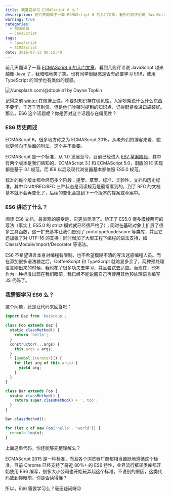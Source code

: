 ```yaml
---
title: 我需要学习 ECMAScript 6 么？
description: 前几天翻译了一篇 ECMAScript 6 的入门文章，看到几则评论说 JavaScript 越来越像 Java 了，我暗暗地笑了笑。也有同学很疑惑是否有必要学习 ES6，使用 TypeScript 的同学也有类似的疑惑。
warning: true
categories:
  - 前端杂烩
  - JavaScript
tags:
  - JavaScript
  - ECMAScript
date: 2016-07-13 00:15:49
---
```



前几天翻译了一篇 [ECMAScript 6 的入门文章](http://www.barretlee.com/blog/2016/07/09/a-kickstarter-guide-to-writing-es6/)，看到几则评论说 JavaScript 越来越像 Java 了，我暗暗地笑了笑。也有同学很疑惑是否有必要学习 ES6，使用 TypeScript 的同学也有类似的疑惑。

<!--more-->

![//unsplash.com/@dtopkin1 by Dayne Topkin](//ww1.sinaimg.cn/large/6c0378f8gw1f5rkudyzzoj20p00dwt9x.jpg)

记得之前 [winter](http://weibo.com/u/1196343093) 在微博上说，不要对知识存在偏见性，人家吵架说什么什么东西不要学，千万千万别信，但是他们吵架时提到的知识点，记得赶紧收进口袋装好。那么，ES6 这个话题呢？你是否对这个话题存在偏见性？

### ES6 历史简述

ECMAScript 6，很多地方称之为 ECMAScript 2015，从老外们的博客来看，貌似更倾向于后面的叫法，这个并不重要。

ECMAScript 是一个标准，从 1.0 发展至今，目前已经进入 [ES7 草案阶段](//tc39.github.io/ecma262/)，其中有两个版本是我们熟知的，ECMAScript 3.1 和 ECMAScript 5.0，旧版的 IE 实现都是基于 3.1 规范，而 IE9 以后及现代浏览器基本都依照 ES5.0 规范。

标准的每个版本都会经历多个阶段：提案、草案、标准、实验性、文档和历史标准。其中 Draft/REC/RFC 三种状态是阅读规范是最常看到的，到了 RFC 的文档基本就不会再变化了，后续的变化会提到下一个版本的提案或草案中。

### ES6 讲述了什么？

阅读 ES6 文档，最直观的感受是，它更加灵活了。矫正了 ES5.0 很多模棱两可的写法（事实上 ES5.0 的 strict 模式就已经很严格了）；同时在基础对象上扩展了很多工具函数，这一扩充基本让我们告别了 prototype/undescore 等类库，并且它还加强了对 UTF-16 的支持；同时增加了大型工程下编程的语法支持，如 Class/Module/Import/Decorator 等语法。

ES6 不希望语言本身对编程有限制，也不希望模糊不清的写法迷惑编程人员。而在添加很多语法糖之后，CoffeeScript 和 TypeScript 就略显多余了，两种预处理语言刚出来的时候，我也花了很多功夫去学习，并且尝试去适应。而现在，ES6 作为一种标准出现在我们眼前，我已经不能说服自己再使用其他预处理语言编写 JS 代码了。

### 我需要学习 ES6 么？

这个问题，还是让代码来回答吧：

```javascript
import Baz from 'bazGroup';

class Foo extends Baz {
  static classMethod() {
    return 'hello';
  }
  constructor(...args) {
    this.args = args;
  }
  * [Symbol.iterator]() {
    for (let arg of this.args) {
      yield arg;
    }
  }
}

class Bar extends Foo {
  static classMethod() {
    return super.classMethod() + ', too';
  }
}

Bar.classMethod();

for (let x of new Foo('hello', 'world')) {
  console.log(x);
}
```

上面这串代码，你还能够完整理解么？

ECMAScript 2015 是一种标准，而且各个浏览器厂商都相当踊跃地遵循这个标准，目前 Chrome 已经支持了将近 80%+ 的 ES6 特性，业界流行框架类库都开始使用 ES6 编写，很多大小公司也开始玩弄起这个标准。不说别的原因，这类代码放到你眼前，你是否读得懂？

所以，ES6 需要学习么？毫无疑问呀😜
